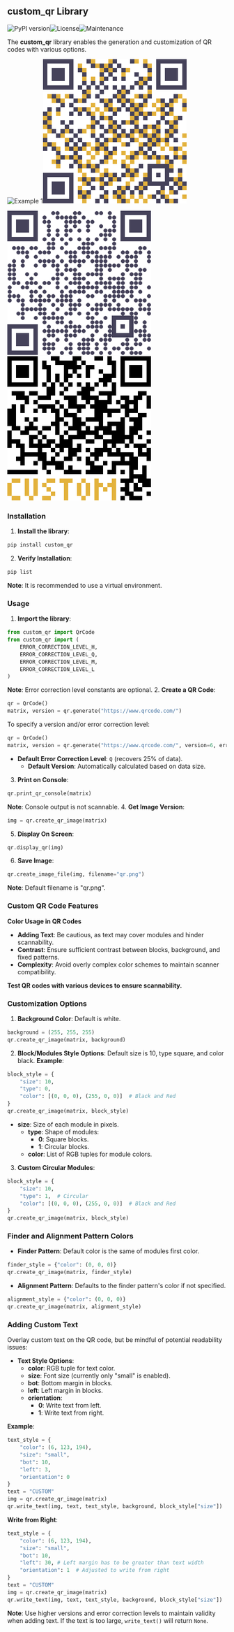 ## custom\_qr Library
![PyPI version](https://img.shields.io/pypi/v/custom_qr.svg)![License](https://img.shields.io/badge/license-MIT-brightgreen.svg)![Maintenance](https://img.shields.io/maintenance/yes/2024.svg)


The **custom\_qr** library enables the generation and customization of QR codes with various options.

![Example 1](https://github.com/DaYe03/custom_qr/blob/main/.media/example1.png)![Example 2](.media/example2.png)

![Example 3](.media/example3.png)![Example 4](.media/example4.png)


### Installation

1. **Install the library**:

``` sh
pip install custom_qr
```

2. **Verify Installation**:

``` sh
pip list
```

**Note**: It is recommended to use a virtual environment.

### Usage

1. **Import the library**:

``` python
from custom_qr import QrCode
from custom_qr import (
    ERROR_CORRECTION_LEVEL_H,
    ERROR_CORRECTION_LEVEL_Q,
    ERROR_CORRECTION_LEVEL_M,
    ERROR_CORRECTION_LEVEL_L
)
```

**Note**: Error correction level constants are optional.
2. **Create a QR Code**:

``` python
qr = QrCode()
matrix, version = qr.generate("https://www.qrcode.com/")
```

To specify a version and/or error correction level:

``` python
qr = QrCode()
matrix, version = qr.generate("https://www.qrcode.com/", version=6, error_correction=ERROR_CORRECTION_LEVEL_Q)
```

* **Default Error Correction Level**: `Q` (recovers 25% of data).
    * **Default Version**: Automatically calculated based on data size.

3. **Print on Console**:

``` python
qr.print_qr_console(matrix)
```

**Note**: Console output is not scannable.
4. **Get Image Version**:

``` python
img = qr.create_qr_image(matrix)
```

5. **Display On Screen**:

``` python
qr.display_qr(img)
```

6. **Save Image**:

``` python
qr.create_image_file(img, filename="qr.png")
```

**Note**: Default filename is "qr.png".

### Custom QR Code Features

**Color Usage in QR Codes**

* **Adding Text**: Be cautious, as text may cover modules and hinder scannability.
* **Contrast**: Ensure sufficient contrast between blocks, background, and fixed patterns.
* **Complexity**: Avoid overly complex color schemes to maintain scanner compatibility.

**Test QR codes with various devices to ensure scannability.**

### Customization Options

1. **Background Color**: Default is white.

``` python
background = (255, 255, 255)
qr.create_qr_image(matrix, background)
```

2. **Block/Modules Style Options**: Default size is 10, type square, and color black.
**Example**:

``` python
block_style = {
    "size": 10,
    "type": 0,
    "color": [(0, 0, 0), (255, 0, 0)]  # Black and Red
}
qr.create_qr_image(matrix, block_style)
```

* **size**: Size of each module in pixels.
    * **type**: Shape of modules:
        * **0**: Square blocks.
        * **1**: Circular blocks.
    * **color**: List of RGB tuples for module colors.

3. **Custom Circular Modules**:

``` python
block_style = {
    "size": 10,
    "type": 1,  # Circular
    "color": [(0, 0, 0), (255, 0, 0)]  # Black and Red
}
qr.create_qr_image(matrix, block_style)
```

### Finder and Alignment Pattern Colors

* **Finder Pattern**: Default color is the same of modules first color.

``` python
finder_style = {"color": (0, 0, 0)}
qr.create_qr_image(matrix, finder_style)
```

* **Alignment Pattern**: Defaults to the finder pattern's color if not specified.

``` python
alignment_style = {"color": (0, 0, 0)}
qr.create_qr_image(matrix, alignment_style)
```

### Adding Custom Text

Overlay custom text on the QR code, but be mindful of potential readability issues:

* **Text Style Options**:
    * **color**: RGB tuple for text color.
    * **size**: Font size (currently only "small" is enabled).
    * **bot**: Bottom margin in blocks.
    * **left**: Left margin in blocks.
    * **orientation**:
        * **0**: Write text from left.
        * **1**: Write text from right.

**Example**:

``` python
text_style = {
    "color": (6, 123, 194),
    "size": "small",
    "bot": 10,
    "left": 3,
    "orientation": 0
}
text = "CUSTOM"
img = qr.create_qr_image(matrix)
qr.write_text(img, text, text_style, background, block_style["size"])
```

**Write from Right**:

``` python
text_style = {
    "color": (6, 123, 194),
    "size": "small",
    "bot": 10,
    "left": 30, # Left margin has to be greater than text width
    "orientation": 1  # Adjusted to write from right
}
text = "CUSTOM"
img = qr.create_qr_image(matrix)
qr.write_text(img, text, text_style, background, block_style["size"])
```

**Note**: Use higher versions and error correction levels to maintain validity when adding text. If the text is too large, `write_text()` will return `None`.
